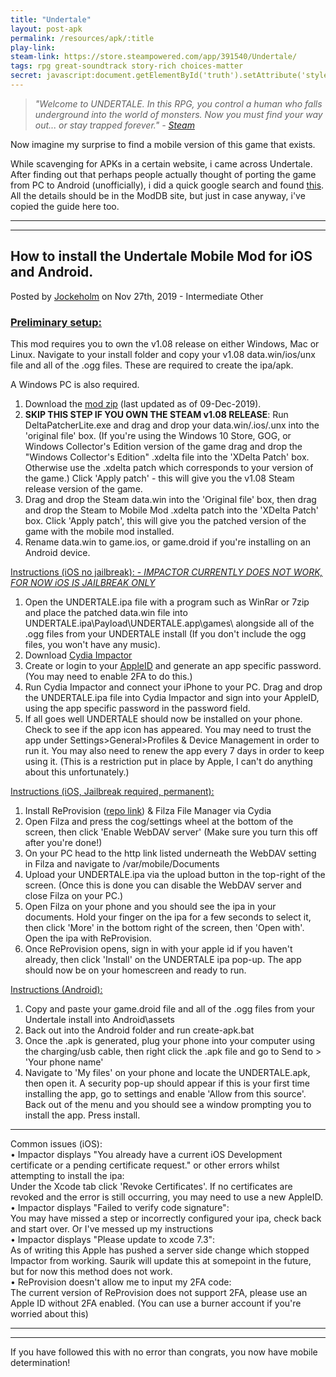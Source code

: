 ```yaml
---
title: "Undertale"
layout: post-apk
permalink: /resources/apk/:title
play-link: 
steam-link: https://store.steampowered.com/app/391540/Undertale/
tags: rpg great-soundtrack story-rich choices-matter
secret: javascript:document.getElementById('truth').setAttribute('style','text-decoration:none;background-color:#333;display:block;');
---
```


> _"Welcome to UNDERTALE. In this RPG, you control a human who falls underground into the world of monsters. Now you must find your way out... or stay trapped forever." - <a href="https://store.steampowered.com/app/391540/Undertale/" target="_blank">Steam</a>_

Now imagine my surprise to find a mobile version of this game that exists.

While scavenging for APKs in a certain website, i came across Undertale. After finding out that perhaps people actually thought of porting the game from PC to Android (unofficially), i did a quick google search and found <a href="https://www.moddb.com/mods/undertale-mobile-mod" target="_blank">this</a>. All the details should be in the ModDB site, but just in case anyway, i've copied the guide here too.

---
---

## How to install the Undertale Mobile Mod for iOS and Android.

Posted by <a href="https://www.moddb.com/members/jockeholm" target="_blank">Jockeholm</a> on Nov 27th, 2019 - Intermediate Other

### <u>Preliminary setup:</u>

This mod requires you to own the v1.08 release on either Windows, Mac or Linux. Navigate to your install folder and copy your v1.08 data.win/ios/unx file and all of the .ogg files. These are required to create the ipa/apk.

A Windows PC is also required.

1. Download the <a href="https://arifhamed.github.io/static/archives/Undertale_Mobile_Mod_2.0.0.zip" target="_blank">mod zip</a> (last updated as of <span class="timestamp">09-Dec-2019</span>).
1. **SKIP THIS STEP IF YOU OWN THE STEAM v1.08 RELEASE**: Run DeltaPatcherLite.exe and drag and drop your data.win/.ios/.unx into the 'original file' box. (If you're using the Windows 10 Store, <span onclick="this.innerHTML='magnet:?xt=urn:btih:767CA0969B52378CF7FF12880AC3952EC280FD5E&tr=http%3A%2F%2Fbt2.t-ru.org%2Fann%3Fmagnet&dn=Undertale%20%5BL%5D%20%5BENG%5D%20(2015)%20(1.08)%20%5BGOG%5D'">GOG,</span> or Windows Collector's Edition version of the game drag and drop the "Windows Collector's Edition" .xdelta file into the 'XDelta Patch' box. Otherwise use the .xdelta patch which corresponds to your version of the game.) Click 'Apply patch' - this will give you the v1.08 Steam release version of the game.
1. Drag and drop the Steam data.win into the 'Original file' box, then drag and drop the Steam to Mobile Mod .xdelta patch into the 'XDelta Patch' box. Click 'Apply patch', this will give you the patched version of the game with the mobile mod installed.
1. Rename data.win to game.ios, or game.droid if you're installing on an Android device.

<u>Instructions (iOS no jailbreak): - _IMPACTOR CURRENTLY DOES NOT WORK, FOR NOW iOS IS JAILBREAK ONLY_</u>

1. Open the UNDERTALE.ipa file with a program such as WinRar or 7zip and place the patched data.win file into UNDERTALE.ipa\Payload\UNDERTALE.app\games\ alongside all of the .ogg files from your UNDERTALE install (If you don't include the ogg files, you won't have any music).
1. Download <a href="http://www.cydiaimpactor.com/" target="_blank">Cydia Impactor</a>
1. Create or login to your <a href="https://appleid.apple.com/account/manage" target="_blank">AppleID</a> and generate an app specific password. (You may need to enable 2FA to do this.)
1. Run Cydia Impactor and connect your iPhone to your PC. Drag and drop the UNDERTALE.ipa file into Cydia Impactor and sign into your AppleID, using the app specific password in the password field.
1. If all goes well UNDERTALE should now be installed on your phone. Check to see if the app icon has appeared. You may need to trust the app under Settings>General>Profiles & Device Management in order to run it. You may also need to renew the app every 7 days in order to keep using it. (This is a restriction put in place by Apple, I can't do anything about this unfortunately.)

<u>Instructions (iOS, Jailbreak required, permanent):</u>

1. Install ReProvision (<a href="https://repo.incendo.ws/" target="_blank">repo link</a>) & Filza File Manager via Cydia
1. Open Filza and press the cog/settings wheel at the bottom of the screen, then click 'Enable WebDAV server' (Make sure you turn this off after you're done!)
1. On your PC head to the http link listed underneath the WebDAV setting in Filza and navigate to /var/mobile/Documents
1. Upload your UNDERTALE.ipa via the upload button in the top-right of the screen. (Once this is done you can disable the WebDAV server and close Filza on your PC.)
1. Open Filza on your phone and you should see the ipa in your documents. Hold your finger on the ipa for a few seconds to select it, then click 'More' in the bottom right of the screen, then 'Open with'. Open the ipa with ReProvision.
1. Once ReProvision opens, sign in with your apple id if you haven't already, then click 'Install' on the UNDERTALE ipa pop-up. The app should now be on your homescreen and ready to run.

<u>Instructions (Android):</u>

1. Copy and paste your game.droid file and all of the .ogg files from your Undertale install into Android\assets
1. Back out into the Android folder and run create-apk.bat
1. Once the .apk is generated, plug your phone into your computer using the charging/usb cable, then right click the .apk file and go to Send to > 'Your phone name'
1. Navigate to 'My files' on your phone and locate the UNDERTALE.apk, then open it. A security pop-up should appear if this is your first time installing the app, go to settings and enable 'Allow from this source'. Back out of the menu and you should see a window prompting you to install the app. Press install.

---

Common issues (iOS):<br>
• Impactor displays "You already have a current iOS Development certificate or a pending certificate request." or other errors whilst attempting to install the ipa:<br>
Under the Xcode tab click 'Revoke Certificates'. If no certificates are revoked and the error is still occurring, you may need to use a new AppleID.<br>
• Impactor displays "Failed to verify code signature":<br>
You may have missed a step or incorrectly configured your ipa, check back and start over. Or I've messed up my instructions<br>
• Impactor displays "Please update to xcode 7.3":<br>
As of writing this Apple has pushed a server side change which stopped Impactor from working. Saurik will update this at somepoint in the future, but for now this method does not work.<br>
• ReProvision doesn't allow me to input my 2FA code:<br>
The current version of ReProvision does not support 2FA, please use an Apple ID without 2FA enabled. (You can use a burner account if you're worried about this)<br>

---
---

If you have followed this with no error than congrats, you now have mobile determination!

<div class="text-center">
    <a id="truth" class="btn btn-dark btn-block w-100" onclick='apk("com.jockeholm.undertale_2.0.0.apk")' target="_blank" style="text-decoration: none; background-color: #333; display: none;"> Download <b>om.jockeholm.undertale_2.0.0.apk</b> (142 MB)</a>
</div>
